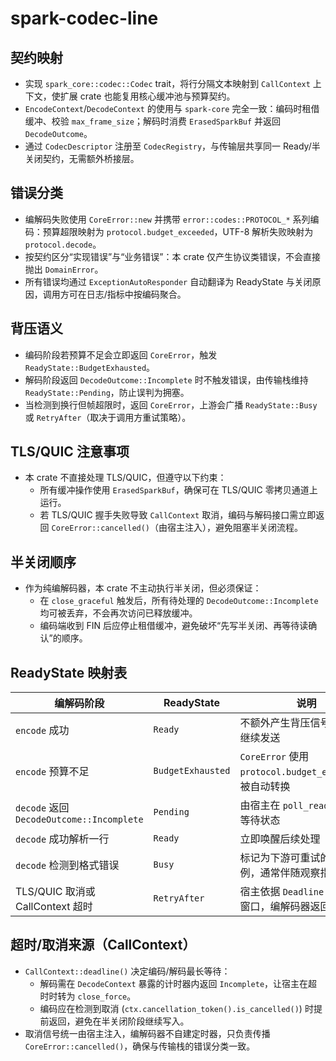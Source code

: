 # spark-codec-line

## 契约映射
- 实现 `spark_core::codec::Codec` trait，将行分隔文本映射到 `CallContext` 上下文，使扩展 crate 也能复用核心缓冲池与预算契约。
- `EncodeContext`/`DecodeContext` 的使用与 `spark-core` 完全一致：编码时租借缓冲、校验 `max_frame_size`；解码时消费 `ErasedSparkBuf` 并返回 `DecodeOutcome`。
- 通过 `CodecDescriptor` 注册至 `CodecRegistry`，与传输层共享同一 Ready/半关闭契约，无需额外桥接层。

## 错误分类
- 编解码失败使用 `CoreError::new` 并携带 `error::codes::PROTOCOL_*` 系列编码：预算超限映射为 `protocol.budget_exceeded`，UTF-8 解析失败映射为 `protocol.decode`。
- 按契约区分“实现错误”与“业务错误”：本 crate 仅产生协议类错误，不会直接抛出 `DomainError`。
- 所有错误均通过 `ExceptionAutoResponder` 自动翻译为 ReadyState 与关闭原因，调用方可在日志/指标中按编码聚合。

## 背压语义
- 编码阶段若预算不足会立即返回 `CoreError`，触发 `ReadyState::BudgetExhausted`。
- 解码阶段返回 `DecodeOutcome::Incomplete` 时不触发错误，由传输栈维持 `ReadyState::Pending`，防止误判为拥塞。
- 当检测到换行但帧超限时，返回 `CoreError`，上游会广播 `ReadyState::Busy` 或 `RetryAfter`（取决于调用方重试策略）。

## TLS/QUIC 注意事项
- 本 crate 不直接处理 TLS/QUIC，但遵守以下约束：
  - 所有缓冲操作使用 `ErasedSparkBuf`，确保可在 TLS/QUIC 零拷贝通道上运行。
  - 若 TLS/QUIC 握手失败导致 `CallContext` 取消，编码与解码接口需立即返回 `CoreError::cancelled()`（由宿主注入），避免阻塞半关闭流程。

## 半关闭顺序
- 作为纯编解码器，本 crate 不主动执行半关闭，但必须保证：
  - 在 `close_graceful` 触发后，所有待处理的 `DecodeOutcome::Incomplete` 均可被丢弃，不会再次访问已释放缓冲。
  - 编码端收到 FIN 后应停止租借缓冲，避免破坏“先写半关闭、再等待读确认”的顺序。

## ReadyState 映射表
| 编解码阶段 | ReadyState | 说明 |
| --- | --- | --- |
| `encode` 成功 | `Ready` | 不额外产生背压信号，由上游继续发送 |
| `encode` 预算不足 | `BudgetExhausted` | `CoreError` 使用 `protocol.budget_exceeded`，被自动转换 |
| `decode` 返回 `DecodeOutcome::Incomplete` | `Pending` | 由宿主在 `poll_ready` 中保持等待状态 |
| `decode` 成功解析一行 | `Ready` | 立即唤醒后续处理 |
| `decode` 检测到格式错误 | `Busy` | 标记为下游可重试的协议违例，通常伴随观察指标 |
| TLS/QUIC 取消或 CallContext 超时 | `RetryAfter` | 宿主依据 `Deadline` 推导退避窗口，编解码器返回取消错误 |

## 超时/取消来源（CallContext）
- `CallContext::deadline()` 决定编码/解码最长等待：
  - 解码需在 `DecodeContext` 暴露的计时器内返回 `Incomplete`，让宿主在超时时转为 `close_force`。
  - 编码应在检测到取消 (`ctx.cancellation_token().is_cancelled()`) 时提前返回，避免在半关闭阶段继续写入。
- 取消信号统一由宿主注入，编解码器不自建定时器，只负责传播 `CoreError::cancelled()`，确保与传输栈的错误分类一致。
